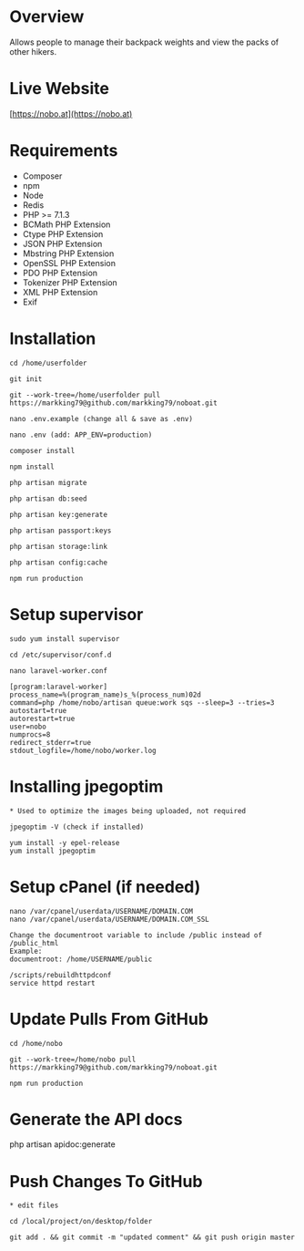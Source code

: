 Overview
=======================

Allows people to manage their backpack weights and view the packs of other hikers.


Live Website
=======================

[https://nobo.at](https://nobo.at)


Requirements
============

* Composer
* npm
* Node
* Redis
* PHP >= 7.1.3
* BCMath PHP Extension
* Ctype PHP Extension
* JSON PHP Extension
* Mbstring PHP Extension
* OpenSSL PHP Extension
* PDO PHP Extension
* Tokenizer PHP Extension
* XML PHP Extension
* Exif


Installation
============

    cd /home/userfolder
    
    git init
    
    git --work-tree=/home/userfolder pull https://markking79@github.com/markking79/noboat.git
    
    nano .env.example (change all & save as .env)
    
    nano .env (add: APP_ENV=production)
    
    composer install
    
    npm install
    
    php artisan migrate
    
    php artisan db:seed
    
    php artisan key:generate
    
    php artisan passport:keys
    
    php artisan storage:link
    
    php artisan config:cache
    
    npm run production
 
Setup supervisor
============  
    sudo yum install supervisor
    
    cd /etc/supervisor/conf.d 
    
    nano laravel-worker.conf
    
    [program:laravel-worker]
    process_name=%(program_name)s_%(process_num)02d
    command=php /home/nobo/artisan queue:work sqs --sleep=3 --tries=3
    autostart=true
    autorestart=true
    user=nobo
    numprocs=8
    redirect_stderr=true
    stdout_logfile=/home/nobo/worker.log
    
Installing jpegoptim
============

    * Used to optimize the images being uploaded, not required
    
    jpegoptim -V (check if installed)
    
    yum install -y epel-release
    yum install jpegoptim
    
    
Setup cPanel (if needed)
============

    nano /var/cpanel/userdata/USERNAME/DOMAIN.COM
    nano /var/cpanel/userdata/USERNAME/DOMAIN.COM_SSL
    
    Change the documentroot variable to include /public instead of /public_html
    Example:
    documentroot: /home/USERNAME/public
       
    /scripts/rebuildhttpdconf
    service httpd restart
    

Update Pulls From GitHub
============

    cd /home/nobo
    
    git --work-tree=/home/nobo pull https://markking79@github.com/markking79/noboat.git
    
    npm run production
    
Generate the API docs
============   
   php artisan apidoc:generate
    
Push Changes To GitHub
============
    
    * edit files
    
    cd /local/project/on/desktop/folder 

    git add . && git commit -m "updated comment" && git push origin master 
